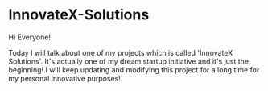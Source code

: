 # InnovateX-Solutions

Hi Everyone! 


Today I will talk about one of my projects which is called 'InnovateX Solutions'. 
It's actually one of my dream startup initiative and it's just the beginning! I will keep updating and modifying this project for a long time for my personal innovative purposes!
